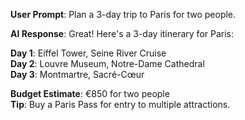 <!-- Real AI responses from those user prompts -->



**User Prompt**: Plan a 3-day trip to Paris for two people.

**AI Response**:
Great! Here's a 3-day itinerary for Paris:

**Day 1**: Eiffel Tower, Seine River Cruise  
**Day 2**: Louvre Museum, Notre-Dame Cathedral  
**Day 3**: Montmartre, Sacré-Cœur

**Budget Estimate**: €850 for two people  
**Tip**: Buy a Paris Pass for entry to multiple attractions.
